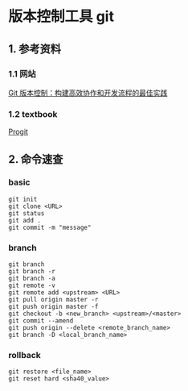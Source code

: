# 版本控制工具 git


## 1. 参考资料

### 1.1 网站

[Git 版本控制：构建高效协作和开发流程的最佳实践](https://cloud.tencent.com/developer/article/2412186)

### 1.2 textbook

[Progit](https://git-scm.com/book/zh/v2)

## 2. 命令速查

### basic
```shell
git init
git clone <URL>
git status
git add .
git commit -m "message"
```

### branch

```shell
git branch
git branch -r
git branch -a
git remote -v
git remote add <upstream> <URL>
git pull origin master -r
git push origin master -f
git checkout -b <new_branch> <upstream>/<master>
git commit --amend
git push origin --delete <remote_branch_name>
git branch -D <local_branch_name>
```

### rollback

```shell
git restore <file_name>
git reset hard <sha40_value>
```
